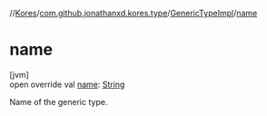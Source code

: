 //[Kores](../../../index.md)/[com.github.jonathanxd.kores.type](../index.md)/[GenericTypeImpl](index.md)/[name](name.md)

# name

[jvm]\
open override val [name](name.md): [String](https://kotlinlang.org/api/latest/jvm/stdlib/kotlin/-string/index.html)

Name of the generic type.
